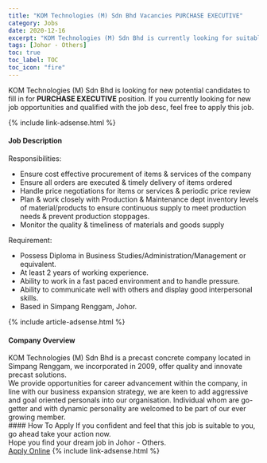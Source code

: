 ```yaml
---
title: "KOM Technologies (M) Sdn Bhd Vacancies PURCHASE EXECUTIVE" 
category: Jobs 
date: 2020-12-16 
excerpt: "KOM Technologies (M) Sdn Bhd is currently looking for suitable person to fill in the PURCHASE EXECUTIVE which positioned at Johor - Others" 
tags: [Johor - Others] 
toc: true 
toc_label: TOC 
toc_icon: "fire" 
--- 
```


<p>KOM Technologies (M) Sdn Bhd is looking for new potential candidates to fill in for <b>PURCHASE EXECUTIVE</b> position. If you currently looking for new job opportunities and qualified with the job desc, feel free to apply this job.
</p>{% include link-adsense.html %} 
<div><div><div><h4>Job Description</h4></div></div><div><div><span><div><p>Responsibilities:</p><ul><li>Ensure cost effective procurement of items &amp; services of the company</li><li>Ensure all orders are executed &amp; timely delivery of items ordered</li><li>Handle price negotiations for items or services &amp; periodic price review</li><li>Plan &amp; work closely with Production &amp; Maintenance dept inventory levels of material/products to ensure continuous supply to meet production needs &amp; prevent production stoppages.</li><li>Monitor the quality &amp; timeliness of materials and goods supply</li></ul><p>Requirement:</p><ul><li>Possess Diploma in Business Studies/Administration/Management or equivalent.</li><li>At least 2 years of working experience.</li><li>Ability to work in a fast paced environment and to handle pressure.</li><li>Ability to communicate well with others and display good interpersonal skills.</li><li>Based in Simpang Renggam, Johor.</li></ul></div></span></div></div></div> 
{% include article-adsense.html %} 
<div><div><div><h4>Company Overview</h4></div></div><div><div><span><div><div>KOM Technologies (M) Sdn Bhd is a precast concrete company located in Simpang Renggam, we incorporated in 2009, offer quality and innovate precast solutions.</div>
<div>We provide opportunities for career advancement within the company, in line with our business expansion strategy, we are keen to add aggressive and goal oriented personals into our organisation.&#160;Individual whom are go-getter and with dynamic personality are welcomed to be part of our ever growing member.</div></div></span></div></div></div> 
#### How To Apply 
If you confident and feel that this job is suitable to you, go ahead take your action now. <br/> 
Hope you find your dream job in Johor - Others. <br/> 
<a href="https://www.jobstreet.com.my/en/job/purchase-executive-4443329?jobId=jobstreet-my-job-4443329&sectionRank=11&token=0~857be0d2-4c99-4c85-b745-70acf10a1bcf&fr=SRP%20View%20In%20New%20Ta" class="btn btn--info" target="_blank" rel="nofollow noopenner">Apply Online</a> 
{% include link-adsense.html %} 